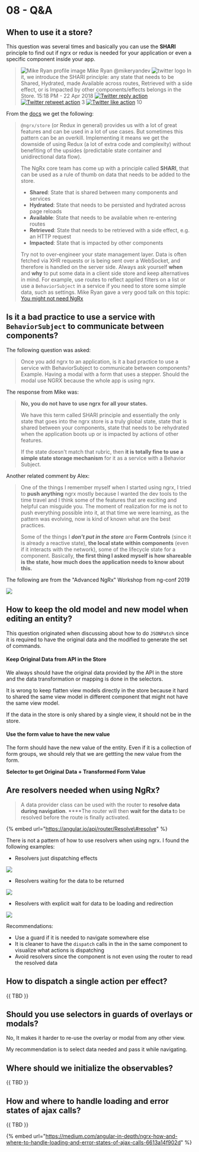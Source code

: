 # 08 - Q&A

## When to use it a store?

This question was several times and basically you can use the **SHARI** principle to find out if ngrx or redux is needed for your application or even a specific component inside your app.

> ![Mike Ryan profile image](https://res.cloudinary.com/practicaldev/image/fetch/s--1cDEEpQ2--/c_limit%2Cf_auto%2Cfl_progressive%2Cq_auto%2Cw_880/https://pbs.twimg.com/profile_images/1086460954261389312/V2QEk1Uk_normal.jpg) Mike Ryan @mikeryandev ![twitter logo](https://res.cloudinary.com/practicaldev/image/fetch/s--O8zQMJiw--/c_limit%2Cf_auto%2Cfl_progressive%2Cq_auto%2Cw_880/https://practicaldev-herokuapp-com.freetls.fastly.net/assets/twitter-b32530dfdcd41c7dfe6db7c499483db80a5cd1698cb25021231cd7da7620824b.svg) In it, we introduce the SHARI principle: any state that needs to be Shared, Hydrated, made Available across routes, Retrieved with a side effect, or is Impacted by other components/effects belongs in the Store. 15:18 PM - 22 Apr 2018 [![Twitter reply action](https://dev.to/assets/twitter-reply-action.svg)](https://twitter.com/intent/tweet?in_reply_to=988074549983023104) [![Twitter retweet action](https://dev.to/assets/twitter-retweet-action.svg)](https://twitter.com/intent/retweet?tweet_id=988074549983023104) 3 [![Twitter like action](https://dev.to/assets/twitter-like-action.svg)](https://twitter.com/intent/like?tweet_id=988074549983023104) 10

From the [docs](https://ngrx.io/docs#when-should-i-use-ngrx-for-state-management) we get the following:

> `@ngrx/store` \(or Redux in general\) provides us with a lot of great features and can be used in a lot of use cases. But sometimes this pattern can be an overkill. Implementing it means we get the downside of using Redux \(a lot of extra code and complexity\) without benefiting of the upsides \(predictable state container and unidirectional data flow\).
>
> The NgRx core team has come up with a principle called **SHARI**, that can be used as a rule of thumb on data that needs to be added to the store.
>
> *  **Shared**: State that is shared between many components and services
> *  **Hydrated**: State that needs to be persisted and hydrated across page reloads
> *  **Available**: State that needs to be available when re-entering routes
> *  **Retrieved**: State that needs to be retrieved with a side effect, e.g. an HTTP request
> *  **Impacted**: State that is impacted by other components
>
> Try not to over-engineer your state management layer. Data is often fetched via XHR requests or is being sent over a WebSocket, and therefore is handled on the server side. Always ask yourself **when** and **why** to put some data in a client side store and keep alternatives in mind. For example, use routes to reflect applied filters on a list or use a `BehaviorSubject` in a service if you need to store some simple data, such as settings. Mike Ryan gave a very good talk on this topic: [You might not need NgRx](https://youtu.be/omnwu_etHTY)



## Is it a bad practice to use a service with `BehaviorSubject` to communicate between components?

The following question was asked:

> Once you add ngrx to an application, is it a bad practice to use a service with BehaviorSubject to communicate between components? Example. Having a modal with a form that uses a stepper. Should the modal use NGRX because the whole app is using ngrx.

The response from Mike was:

> **No, you do not have to use ngrx for all your states.**
>
> We have this term called SHARI principle and essentially the only state that goes into the ngrx store is a truly global state, state that is shared between your components, state that needs to be rehydrated when the application boots up or is impacted by actions of other features.
>
> If the state doesn't match that rubric, then **it is totally fine to use a simple state storage mechanism** for it as a service with a Behavior Subject.

Another related comment by Alex:

> One of the things I remember myself when I started using ngrx, I tried to **push anything** ngrx mostly because I wanted the dev tools to the time travel and I think some of the features that are exciting and helpful can misguide you. The moment of realization for me is not to push everything possible into it, at that time we were learning, as the pattern was evolving, now is kind of known what are the best practices.
>
> Some of the things I _**don't put in the store**_ are **Form Controls** \(since it is already a reactive state\), **the local state within components** \(even if it interacts with the network\), some of the lifecycle state for a component. Basically, **the first thing I asked myself is how shareable is the state, how much does the application needs to know about this.**

The following are from the "Advanced NgRx" Workshop from ng-conf 2019  


![](../.gitbook/assets/image%20%2895%29.png)

## How to keep the old model and new model when editing an entity?

This question originated when discussing about how to do `JSONPatch` since it is required to have the original data and the modified to generate the set of commands.

#### Keep Original Data from API in the Store

We always should have the original data provided by the API  in the store and the data transformation or mapping is done in the selectors.

It is wrong to keep flatten view models directly in the store because it hard to shared the same view model in different component that might not have the same view model. 

If the data in the store is only shared by a single view, it should not be in the store.

#### Use the form value to have the new value

The form should have the new value of the entity. Even if it is a collection of form groups, we should rely that we are gettting the new value from the form.

**Selector to get Original Data + Transformed Form Value**

## **Are resolvers needed when using NgRx?**

> A data provider class can be used with the router to **resolve data during navigation**. ****The router will then **wait for the data t**o be resolved before the route is finally activated.

{% embed url="https://angular.io/api/router/Resolve\#resolve" %}

There is not a pattern of how to use resolvers when using ngrx. I found the following examples:

* Resolvers just dispatching effects

![](../.gitbook/assets/image%20%28103%29.png)

* Resolvers waiting for the data to be returned

![](../.gitbook/assets/image%20%2899%29.png)

* Resolvers with explicit wait for data to be loading and redirection

![](../.gitbook/assets/image%20%28102%29.png)

Recommendations:

* Use a guard if it is needed to navigate somewhere else
* It is cleaner to have the `dispatch` calls in the  in the same component to visualize what actions is dispatching
* Avoid resolvers since the component is not even using the router to read the resolved data

## How to dispatch a single action per effect?

{{ TBD }}

## Should you use selectors in guards of overlays or modals?

No, It makes it harder to re-use the overlay or modal from any other view.

My recommendation is to select data needed and pass it while navigating.

## Where should we initialize the observables?

{{ TBD }}

## How and where to handle loading and error states of ajax calls?

{{ TBD }}

{% embed url="https://medium.com/angular-in-depth/ngrx-how-and-where-to-handle-loading-and-error-states-of-ajax-calls-6613a14f902d" %}



